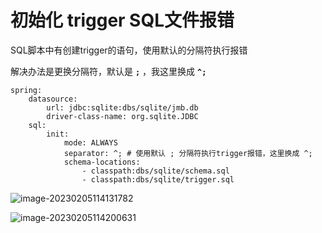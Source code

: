 # 初始化 trigger SQL文件报错

SQL脚本中有创建trigger的语句，使用默认的分隔符执行报错

解决办法是更换分隔符，默认是 **`;`** ，我这里换成 **`^;`**

```
spring:
    datasource:
        url: jdbc:sqlite:dbs/sqlite/jmb.db
        driver-class-name: org.sqlite.JDBC
    sql:
        init:
            mode: ALWAYS
            separator: ^; # 使用默认 ; 分隔符执行trigger报错，这里换成 ^;
            schema-locations:
                - classpath:dbs/sqlite/schema.sql
                - classpath:dbs/sqlite/trigger.sql
```

<img src="https://raw.githubusercontent.com/wulilinghan/PicBed/main/img2023/202302051144255.png" alt="image-20230205114131782"  />

![image-20230205114200631](https://raw.githubusercontent.com/wulilinghan/PicBed/main/img2023/202302051628455.png)